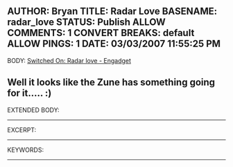 AUTHOR: Bryan
TITLE: Radar Love
BASENAME: radar_love
STATUS: Publish
ALLOW COMMENTS: 1
CONVERT BREAKS: __default__
ALLOW PINGS: 1
DATE: 03/03/2007 11:55:25 PM
-----
BODY:
<a title="Switched On: Radar love - Engadget" href="http://www.engadget.com/2007/02/14/switched-on-radar-love/">Switched On: Radar love - Engadget</a>

Well it looks like the Zune has something going for it..... :)
-----
EXTENDED BODY:

-----
EXCERPT:

-----
KEYWORDS:

-----



